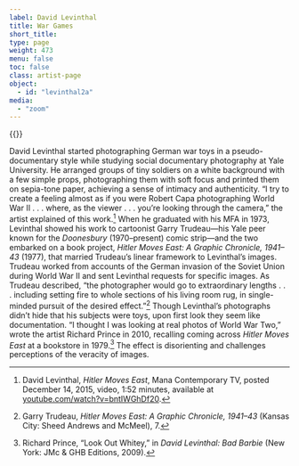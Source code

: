 ```yaml
---
label: David Levinthal
title: War Games
short_title:
type: page
weight: 473
menu: false
toc: false
class: artist-page
object:
  - id: "levinthal2a"
media:
  - "zoom"
---
```

{{<q-figure id="levinthal2a">}}

David Levinthal started photographing German war toys in a pseudo-documentary style while studying social documentary photography at Yale University. He arranged groups of tiny soldiers on a white background with a few simple props, photographing them with soft focus and printed them on sepia-tone paper, achieving a sense of intimacy and authenticity. “I try to create a feeling almost as if you were Robert Capa photographing World War II . . . where, as the viewer . . . you’re looking through the camera,” the artist explained of this work.[^1] When he graduated with his MFA in 1973, Levinthal showed his work to cartoonist Garry Trudeau—his Yale peer known for the *Doonesbury* (1970–present) comic strip—and the two embarked on a book project, *Hitler Moves East: A Graphic Chronicle, 1941–43* (1977), that married Trudeau’s linear framework to Levinthal’s images. Trudeau worked from accounts of the German invasion of the Soviet Union during World War II and sent Levinthal requests for specific images. As Trudeau described, “the photographer would go to extraordinary lengths . . . including setting fire to whole sections of his living room rug, in single-minded pursuit of the desired effect.”[^2] Though Levinthal’s photographs didn’t hide that his subjects were toys, upon first look they seem like documentation. “I thought I was looking at real photos of World War Two,” wrote the artist Richard Prince in 2010, recalling coming across *Hitler Moves East* at a bookstore in 1979.[^3] The effect is disorienting and challenges perceptions of the veracity of images.

[^1]: David Levinthal, *Hitler Moves East*, Mana Contemporary TV, posted December 14, 2015, video, 1:52 minutes, available at [youtube.com/watch?v=bntIWGhDf20](https://www.youtube.com/watch?v=bntIWGhDf20).

[^2]: Garry Trudeau, *Hitler Moves East: A Graphic Chronicle, 1941–43* (Kansas City: Sheed Andrews and McMeel), 7.

[^3]: Richard Prince, “Look Out Whitey,” in *David Levinthal: Bad Barbie* (New York: JMc & GHB Editions, 2009).
